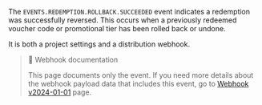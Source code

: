The `EVENTS.REDEMPTION.ROLLBACK.SUCCEEDED` event indicates a redemption was successfully reversed. This occurs when a previously redeemed voucher code or promotional tier has been rolled back or undone.

It is both a project settings and a distribution webhook.

> 📘 Webhook documentation
>
> This page documents only the event. If you need more details about the webhook payload data that includes this event, go to [Webhook v2024-01-01](ref:introduction-to-webhooks "Introduction to webhooks v2024-01-01") page.